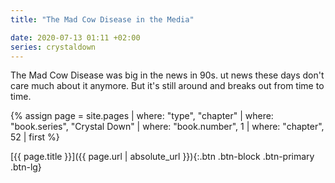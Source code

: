 ```yaml
---
title: "The Mad Cow Disease in the Media"

date: 2020-07-13 01:11 +02:00
series: crystaldown
---
```

The Mad Cow Disease was big in the news in 90s.
 ut news these days don't care much about it anymore.
 But it's still around and breaks out from time to time.

{% assign page = site.pages
  | where: "type", "chapter"
  | where: "book.series", "Crystal Down"
  | where: "book.number", 1
  | where: "chapter", 52
  | first %}

[{{ page.title }}]({{ page.url | absolute_url }}){:.btn .btn-block .btn-primary .btn-lg}
<!--more-->
